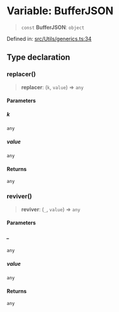# Variable: BufferJSON

> `const` **BufferJSON**: `object`

Defined in: [src/Utils/generics.ts:34](https://github.com/Fokusdotid/Baileys/blob/6a8e2076fa4119b2d5152250d579a4fbed394533/src/Utils/generics.ts#L34)

## Type declaration

### replacer()

> **replacer**: (`k`, `value`) => `any`

#### Parameters

##### k

`any`

##### value

`any`

#### Returns

`any`

### reviver()

> **reviver**: (`_`, `value`) => `any`

#### Parameters

##### \_

`any`

##### value

`any`

#### Returns

`any`

